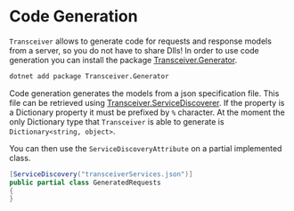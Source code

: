 # Code Generation

`Transceiver` allows to generate code for requests and response models from a server, so you do not have to share Dlls!
In order to use code generation you can install the package [Transceiver.Generator](https://www.nuget.org/packages/Transceiver.Generator).

```bash
dotnet add package Transceiver.Generator
```

Code generation generates the models from a json specification file. This file can be retrieved using [Transceiver.ServiceDiscoverer](https://github.com/glacorSoul/Transceiver/tree/main/Transceiver.ServiceDiscoverer). 
If the property is a Dictionary property it must be prefixed by `%` character. 
At the moment the only Dictionary type that `Transceiver` is able to generate is `Dictionary<string, object>`.

You can then use the `ServiceDiscoveryAttribute` on a partial implemented class.

```csharp
[ServiceDiscovery("transceiverServices.json")]
public partial class GeneratedRequests
{
}
```
